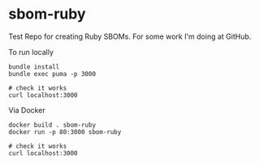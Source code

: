 # sbom-ruby

Test Repo for creating Ruby SBOMs.
For some work I'm doing at GitHub.

To run locally

```
bundle install
bundle exec puma -p 3000

# check it works
curl localhost:3000
```

Via Docker
```
docker build . sbom-ruby
docker run -p 80:3000 sbom-ruby

# check it works
curl localhost:3000
```
